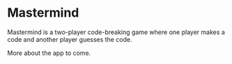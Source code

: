 # Mastermind

Mastermind is a two-player code-breaking game where one player makes a code and another player guesses the code.

More about the app to come.